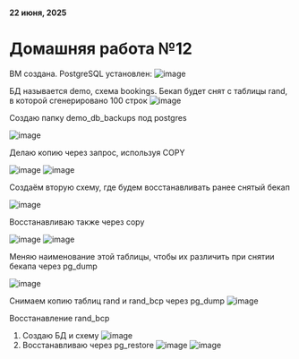 #### 22 июня, 2025
# Домашняя работа №12

ВМ создана. PostgreSQL установлен:
![image](https://github.com/user-attachments/assets/0598b6df-517d-4572-b69a-c14c6ca023d7)

БД называется demo, схема bookings.
Бекап будет снят с таблицы rand, в которой сгенерировано 100 строк
![image](https://github.com/user-attachments/assets/01a71524-250b-46ab-956a-1ddeca997e56)

Создаю папку demo_db_backups под postgres

![image](https://github.com/user-attachments/assets/0c242f5b-579a-4f2b-b528-01ce9d49f2bd)

Делаю копию через запрос, используя COPY

![image](https://github.com/user-attachments/assets/1ec06d1b-c675-40d4-acf3-9bb779d37592)
![image](https://github.com/user-attachments/assets/55f7c985-0c1f-4740-b826-c08e4a822e47)

Создаём вторую схему, где будем восстанавливать ранее снятый бекап

![image](https://github.com/user-attachments/assets/8cf0ab34-2ab6-4798-8cf2-62870a6dddfe)

Восстанавливаю также через copy

![image](https://github.com/user-attachments/assets/453f6621-7503-4582-b5af-c2b897ab87cd)
![image](https://github.com/user-attachments/assets/c8796d25-3c86-4e39-99f8-25739e06123a)

Меняю наименование этой таблицы, чтобы их различить при снятии бекапа через pg_dump

![image](https://github.com/user-attachments/assets/6e762478-0041-4180-98dd-3ce326374ae6)

Снимаем копию таблиц rand и rand_bcp через pg_dump
![image](https://github.com/user-attachments/assets/d9556a3b-01ab-4e66-97d5-6861d674b362)

Восстанавление rand_bcp
1) Создаю БД и схему
  ![image](https://github.com/user-attachments/assets/fa6edd33-06f5-4fb5-bd16-a49709b7f45f)
2) Восстанавливаю через pg_restore
![image](https://github.com/user-attachments/assets/f388f498-3f18-4cc2-8868-6571cf0dd5a3)
![image](https://github.com/user-attachments/assets/a4f6b350-4096-4441-a1aa-a55f949abd7b)
